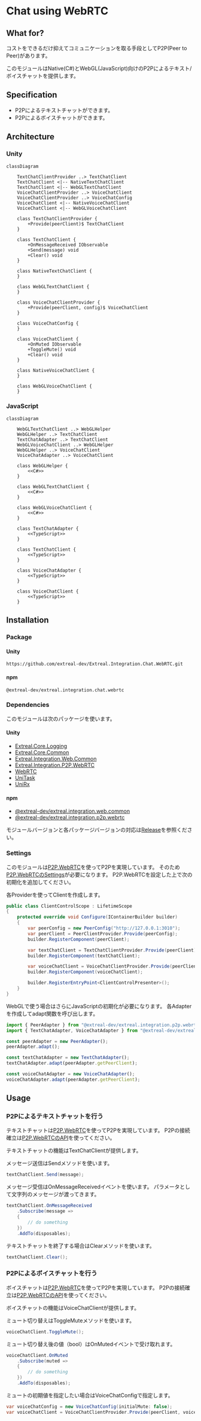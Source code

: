 ﻿---
sidebar_position: 6
---

# Chat using WebRTC

## What for?

コストをできるだけ抑えてコミュニケーションを取る手段としてP2P(Peer to Peer)があります。

このモジュールはNative(C#)とWebGL(JavaScript)向けのP2Pによるテキスト/ボイスチャットを提供します。

## Specification

- P2Pによるテキストチャットができます。
- P2Pによるボイスチャットができます。

## Architecture

### Unity

```mermaid
classDiagram

    TextChatClientProvider ..> TextChatClient
    TextChatClient <|-- NativeTextChatClient
    TextChatClient <|-- WebGLTextChatClient
    VoiceChatClientProvider ..> VoiceChatClient
    VoiceChatClientProvider ..> VoiceChatConfig
    VoiceChatClient <|-- NativeVoiceChatClient
    VoiceChatClient <|-- WebGLVoiceChatClient

    class TextChatClientProvider {
        +Provide(peerClient)$ TextChatClient
    }
    
    class TextChatClient {
        +OnMessageReceived IObservable
        +Send(message) void
        +Clear() void
    }
    
    class NativeTextChatClient {
    }
    
    class WebGLTextChatClient {
    }

    class VoiceChatClientProvider {
        +Provide(peerClient, config)$ VoiceChatClient
    }

    class VoiceChatConfig {
    }

    class VoiceChatClient {
        +OnMuted IObservable
        +ToggleMute() void
        +Clear() void
    }
    
    class NativeVoiceChatClient {
    }
    
    class WebGLVoiceChatClient {
    }
```

### JavaScript

```mermaid
classDiagram

    WebGLTextChatClient ..> WebGLHelper
    WebGLHelper ..> TextChatClient
    TextChatAdapter ..> TextChatClient
    WebGLVoiceChatClient ..> WebGLHelper
    WebGLHelper ..> VoiceChatClient
    VoiceChatAdapter ..> VoiceChatClient
    
    class WebGLHelper {
        <<C#>>
    }

    class WebGLTextChatClient {
        <<C#>>
    }

    class WebGLVoiceChatClient {
        <<C#>>
    }

    class TextChatAdapter {
        <<TypeScript>>
    }
    
    class TextChatClient {
        <<TypeScript>>
    }

    class VoiceChatAdapter {
        <<TypeScript>>
    }
    
    class VoiceChatClient {
        <<TypeScript>>
    }
```

## Installation

### Package

#### Unity
```text
https://github.com/extreal-dev/Extreal.Integration.Chat.WebRTC.git
```

#### npm
```text
@extreal-dev/extreal.integration.chat.webrtc
```

### Dependencies

このモジュールは次のパッケージを使います。

#### Unity

- [Extreal.Core.Logging](../core/logging.md)
- [Extreal.Core.Common](../core/common.md)
- [Extreal.Integration.Web.Common](../integration/web.common.md)
- [Extreal.Integration.P2P.WebRTC](../integration/p2p.webrtc.md)
- [WebRTC](https://docs.unity3d.com/Packages/com.unity.webrtc@3.0/manual/index.html)
- [UniTask](https://github.com/Cysharp/UniTask)
- [UniRx](https://github.com/neuecc/UniRx)

#### npm

- [@extreal-dev/extreal.integration.web.common](https://www.npmjs.com/package/@extreal-dev/extreal.integration.web.common)
- [@extreal-dev/extreal.integration.p2p.webrtc](https://www.npmjs.com/package/@extreal-dev/extreal.integration.p2p.webrtc)

モジュールバージョンと各パッケージバージョンの対応は[Release](../category/release)を参照ください。

### Settings

このモジュールは[P2P.WebRTC](p2p.webrtc.md)を使ってP2Pを実現しています。
そのため[P2P.WebRTCのSettings](p2p.webrtc.md#settings)が必要になります。
P2P.WebRTCを設定した上で次の初期化を追加してください。

各Providerを使ってClientを作成します。

```csharp
public class ClientControlScope : LifetimeScope
{
    protected override void Configure(IContainerBuilder builder)
    {
        var peerConfig = new PeerConfig("http://127.0.0.1:3010");
        var peerClient = PeerClientProvider.Provide(peerConfig);
        builder.RegisterComponent(peerClient);

        var textChatClient = TextChatClientProvider.Provide(peerClient);
        builder.RegisterComponent(textChatClient);

        var voiceChatClient = VoiceChatClientProvider.Provide(peerClient);
        builder.RegisterComponent(voiceChatClient);

        builder.RegisterEntryPoint<ClientControlPresenter>();
    }
}
```

WebGLで使う場合はさらにJavaScriptの初期化が必要になります。
各Adapterを作成してadapt関数を呼び出します。

```typescript
import { PeerAdapter } from "@extreal-dev/extreal.integration.p2p.webrtc";
import { TextChatAdapter, VoiceChatAdapter } from "@extreal-dev/extreal.integration.chat.webrtc";

const peerAdapter = new PeerAdapter();
peerAdapter.adapt();

const textChatAdapter = new TextChatAdapter();
textChatAdapter.adapt(peerAdapter.getPeerClient);

const voiceChatAdapter = new VoiceChatAdapter();
voiceChatAdapter.adapt(peerAdapter.getPeerClient);
```

## Usage

### P2Pによるテキストチャットを行う

テキストチャットは[P2P.WebRTC](p2p.webrtc.md)を使ってP2Pを実現しています。
P2Pの接続確立は[P2P.WebRTCのAPI](p2p.webrtc.md#p2p-webrtc-host-client)を使ってください。

テキストチャットの機能はTextChatClientが提供します。

メッセージ送信はSendメソッドを使います。

```csharp
textChatClient.Send(message);
```

メッセージ受信はOnMessageReceivedイベントを使います。
パラメータとして文字列のメッセージが渡ってきます。

```csharp
textChatClient.OnMessageReceived
    .Subscribe(message =>
    {
        // do something
    })
    .AddTo(disposables);
```

テキストチャットを終了する場合はClearメソッドを使います。

```csharp
textChatClient.Clear();
```

### P2Pによるボイスチャットを行う

ボイスチャットは[P2P.WebRTC](p2p.webrtc.md)を使ってP2Pを実現しています。
P2Pの接続確立は[P2P.WebRTCのAPI](p2p.webrtc.md#p2p-webrtc-host-client)を使ってください。

ボイスチャットの機能はVoiceChatClientが提供します。

ミュート切り替えはToggleMuteメソッドを使います。

```csharp
voiceChatClient.ToggleMute();
```

ミュート切り替え後の値（bool）はOnMutedイベントで受け取れます。

```csharp
voiceChatClient.OnMuted
    .Subscribe(muted =>
    {
        // do something
    })
    .AddTo(disposables);
```

ミュートの初期値を指定したい場合はVoiceChatConfigで指定します。

```csharp
var voiceChatConfig = new VoiceChatConfig(initialMute: false);
var voiceChatClient = VoiceChatClientProvider.Provide(peerClient, voiceChatConfig);
```
